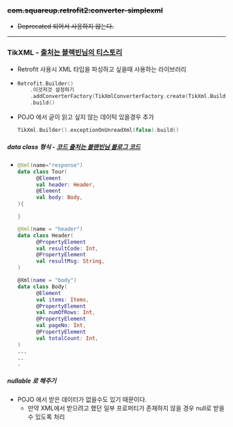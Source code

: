 ### <strike>com.squareup.retrofit2:converter-simplexml
* Deprecated 되어서 사용하지 않는다.</strike>
---
### TikXML - [출처는 블랙빈님의 티스토리](https://bb-library.tistory.com/177)
* Retrofit 사용시 XML 타입을 파싱하고 싶을때 사용하는 라이브러리
* ```kotlin
  Retrofit.Builder()
      .이것저것 설정하기
      .addConverterFactory(TikXmlConverterFactory.create(TikXml.Builder().exceptionOnUnreadXml(false).build())
      .build()
* POJO 에서 굳이 읽고 싶지 않는 데이턱 있을경우 추가
  ```kotlin 
  TikXml.Builder().exceptionOnUnreadXml(false).build()
  
##### data class 형식 - [코드 출처는 블랜빈님 블로그 코드](https://bb-library.tistory.com/177)
* ```kotlin
  @Xml(name="response")
  data class Tour(
        @Element
        val header: Header,
        @Element
        val body: Body,
  ){

  }

  @Xml(name = "header")
  data class Header(
        @PropertyElement
        val resultCode: Int,
        @PropertyElement
        val resultMsg: String,
  )

  @Xml(name = "body")
  data class Body(
        @Element
        val items: Items,
        @PropertyElement
        val numOfRows: Int,
        @PropertyElement
        val pageNo: Int,
        @PropertyElement
        val totalCount: Int,
  )
  ...
  ..
  .
##### nullable 로 해주기
* POJO 에서 받은 데이터가 없을수도 있기 때문이다.
  * 만약 XML에서 받으려고 했던 일부 프로퍼티가 존재하지 않을 경우 null로 받을 수 있도록 처리

      
   
